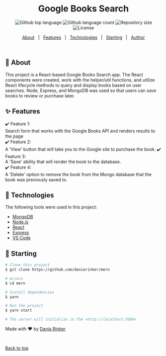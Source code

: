 <h1 align="center">Google Books Search</h1>

<p align="center">
  <img alt="Github top language" src="https://img.shields.io/github/languages/top/daniarinker/Google-Books-Search?color=56BEB8">

  <img alt="Github language count" src="https://img.shields.io/github/languages/count/daniarinker/Google-Books-Search?color=56BEB8">

  <img alt="Repository size" src="https://img.shields.io/github/repo-size/daniarinker/Google-Books-Search?color=56BEB8">

  <img alt="License" src="https://img.shields.io/github/license/daniarinker/Google-Books-Search?color=56BEB8">
</p>

<p align="center">
  <a href="#dart-about">About</a> &#xa0; | &#xa0; 
  <a href="#sparkles-features">Features</a> &#xa0; | &#xa0;
  <a href="#rocket-technologies">Technologies</a> &#xa0; | &#xa0;
  <a href="#checkered_flag-starting">Starting</a> &#xa0; | &#xa0;
  <a href="https://github.com/daniarinker" target="_blank">Author</a>
</p>

<br>

## :dart: About

This project is a React-based Google Books Search app. The React components were created, work with the helper/util functions, and utilize React lifecycle methods to query and display books based on user searches. Node, Express, and MongoDB was used so that users can save books to review or purchase later.

## :sparkles: Features

:heavy_check_mark: Feature 1:
<br>
 Search form that works with the Google Books API and renders results to the page
<br>
:heavy_check_mark: Feature 2:
<br>
A 'View' button that will take you to the Google site to purchase the book.
:heavy_check_mark: Feature 3:
<br>
A 'Save' ability that will render the book to the database.
<br>
:heavy_check_mark: Feature 4:
<br>
A 'Delete' option to remove the book from the Mongo database that the book was previously saved to.

## :rocket: Technologies

The following tools were used in this project:

- [MongoDB](https://www.mongodb.com/)
- [Node.js](https://nodejs.org/en/)
- [React](https://pt-br.reactjs.org/)
- [Express](https://expressjs.com/)
- [VS Code](https://code.visualstudio.com/)

## :checkered_flag: Starting

```bash
# Clone this project
$ git clone https://github.com/daniarinker/mern

# Access
$ cd mern

# Install dependencies
$ yarn

# Run the project
$ yarn start

# The server will initialize in the <http://localhost:3000>
```

Made with :heart: by <a href="https://github.com/daniarinker" target="_blank">Dania Rinker</a>

&#xa0;

<a href="#top">Back to top</a>
